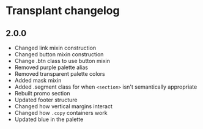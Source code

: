 # Transplant changelog

## 2.0.0

- Changed link mixin construction
- Changed button mixin construction
- Change .btn class to use button mixin
- Removed purple palette alias
- Removed transparent palette colors
- Added mask mixin
- Added .segment class for when `<section>` isn't semantically appropriate
- Rebuilt promo section
- Updated footer structure
- Changed how vertical margins interact
- Changed how `.copy` containers work
- Updated blue in the palette
